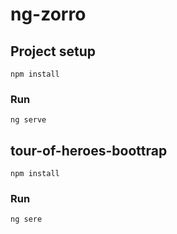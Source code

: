 # ng-zorro

## Project setup
```
npm install
```
### Run
```
ng serve
```

## tour-of-heroes-boottrap
```
npm install
```
### Run
```
ng sere
```
